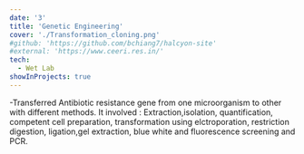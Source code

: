 ```yaml
---
date: '3'
title: 'Genetic Engineering'
cover: './Transformation_cloning.png'
#github: 'https://github.com/bchiang7/halcyon-site'
#external: 'https://www.ceeri.res.in/'
tech:
  - Wet Lab
showInProjects: true
---
```


-Transferred Antibiotic resistance gene from one microorganism to other with different methods. It involved : Extraction,isolation, quantification, competent cell preparation, transformation using elctroporation, restriction digestion, ligation,gel extraction, blue white and fluorescence screening and PCR.